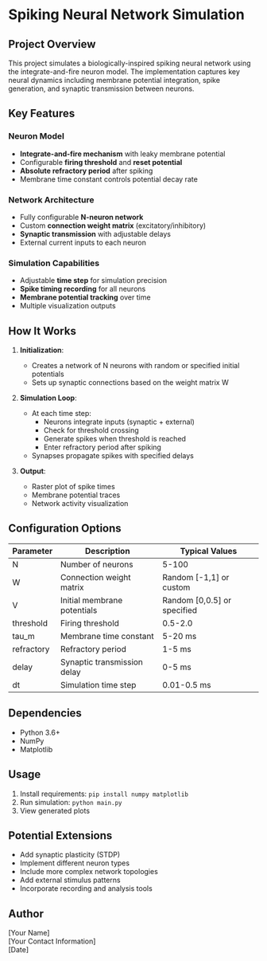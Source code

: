 # Spiking Neural Network Simulation

## Project Overview
This project simulates a biologically-inspired spiking neural network using the integrate-and-fire neuron model. The implementation captures key neural dynamics including membrane potential integration, spike generation, and synaptic transmission between neurons.

## Key Features

### Neuron Model
- **Integrate-and-fire mechanism** with leaky membrane potential
- Configurable **firing threshold** and **reset potential**
- **Absolute refractory period** after spiking
- Membrane time constant controls potential decay rate

### Network Architecture
- Fully configurable **N-neuron network**
- Custom **connection weight matrix** (excitatory/inhibitory)
- **Synaptic transmission** with adjustable delays
- External current inputs to each neuron

### Simulation Capabilities
- Adjustable **time step** for simulation precision
- **Spike timing recording** for all neurons
- **Membrane potential tracking** over time
- Multiple visualization outputs

## How It Works

1. **Initialization**:
   - Creates a network of N neurons with random or specified initial potentials
   - Sets up synaptic connections based on the weight matrix W

2. **Simulation Loop**:
   - At each time step:
     - Neurons integrate inputs (synaptic + external)
     - Check for threshold crossing
     - Generate spikes when threshold is reached
     - Enter refractory period after spiking
   - Synapses propagate spikes with specified delays

3. **Output**:
   - Raster plot of spike times
   - Membrane potential traces
   - Network activity visualization

## Configuration Options

| Parameter | Description | Typical Values |
|-----------|-------------|----------------|
| N | Number of neurons | 5-100 |
| W | Connection weight matrix | Random [-1,1] or custom |
| V | Initial membrane potentials | Random [0,0.5] or specified |
| threshold | Firing threshold | 0.5-2.0 |
| tau_m | Membrane time constant | 5-20 ms |
| refractory | Refractory period | 1-5 ms |
| delay | Synaptic transmission delay | 0-5 ms |
| dt | Simulation time step | 0.01-0.5 ms |

## Dependencies
- Python 3.6+
- NumPy
- Matplotlib

## Usage
1. Install requirements: `pip install numpy matplotlib`
2. Run simulation: `python main.py`
3. View generated plots

## Potential Extensions
- Add synaptic plasticity (STDP)
- Implement different neuron types
- Include more complex network topologies
- Add external stimulus patterns
- Incorporate recording and analysis tools

## Author
[Your Name]  
[Your Contact Information]  
[Date]